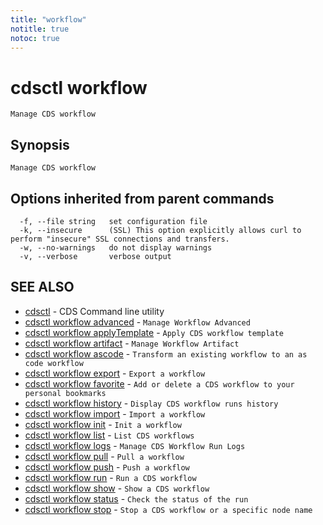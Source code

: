 ```yaml
---
title: "workflow"
notitle: true
notoc: true
---
```

# cdsctl workflow

`Manage CDS workflow`

## Synopsis

`Manage CDS workflow`

## Options inherited from parent commands

```
  -f, --file string   set configuration file
  -k, --insecure      (SSL) This option explicitly allows curl to perform "insecure" SSL connections and transfers.
  -w, --no-warnings   do not display warnings
  -v, --verbose       verbose output
```

## SEE ALSO

* [cdsctl](/docs/components/cdsctl/cdsctl/)	 - CDS Command line utility
* [cdsctl workflow advanced](/docs/components/cdsctl/workflow/advanced/)	 - `Manage Workflow Advanced`
* [cdsctl workflow applyTemplate](/docs/components/cdsctl/workflow/applytemplate/)	 - `Apply CDS workflow template`
* [cdsctl workflow artifact](/docs/components/cdsctl/workflow/artifact/)	 - `Manage Workflow Artifact`
* [cdsctl workflow ascode](/docs/components/cdsctl/workflow/ascode/)	 - `Transform an existing workflow to an as code workflow`
* [cdsctl workflow export](/docs/components/cdsctl/workflow/export/)	 - `Export a workflow`
* [cdsctl workflow favorite](/docs/components/cdsctl/workflow/favorite/)	 - `Add or delete a CDS workflow to your personal bookmarks`
* [cdsctl workflow history](/docs/components/cdsctl/workflow/history/)	 - `Display CDS workflow runs history`
* [cdsctl workflow import](/docs/components/cdsctl/workflow/import/)	 - `Import a workflow`
* [cdsctl workflow init](/docs/components/cdsctl/workflow/init/)	 - `Init a workflow`
* [cdsctl workflow list](/docs/components/cdsctl/workflow/list/)	 - `List CDS workflows`
* [cdsctl workflow logs](/docs/components/cdsctl/workflow/logs/)	 - `Manage CDS Workflow Run Logs`
* [cdsctl workflow pull](/docs/components/cdsctl/workflow/pull/)	 - `Pull a workflow`
* [cdsctl workflow push](/docs/components/cdsctl/workflow/push/)	 - `Push a workflow`
* [cdsctl workflow run](/docs/components/cdsctl/workflow/run/)	 - `Run a CDS workflow`
* [cdsctl workflow show](/docs/components/cdsctl/workflow/show/)	 - `Show a CDS workflow`
* [cdsctl workflow status](/docs/components/cdsctl/workflow/status/)	 - `Check the status of the run`
* [cdsctl workflow stop](/docs/components/cdsctl/workflow/stop/)	 - `Stop a CDS workflow or a specific node name`

